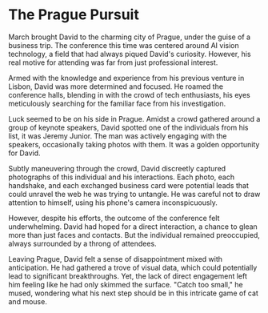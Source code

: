 # The Prague Pursuit

March brought David to the charming city of Prague, under the guise of a business trip. The conference this time was centered around AI vision technology, a field that had always piqued David's curiosity. However, his real motive for attending was far from just professional interest.

Armed with the knowledge and experience from his previous venture in Lisbon, David was more determined and focused. He roamed the conference halls, blending in with the crowd of tech enthusiasts, his eyes meticulously searching for the familiar face from his investigation.

Luck seemed to be on his side in Prague. Amidst a crowd gathered around a group of keynote speakers, David spotted one of the individuals from his list, it was Jeremy Junior. The man was actively engaging with the speakers, occasionally taking photos with them. It was a golden opportunity for David.

Subtly maneuvering through the crowd, David discreetly captured photographs of this individual and his interactions. Each photo, each handshake, and each exchanged business card were potential leads that could unravel the web he was trying to untangle. He was careful not to draw attention to himself, using his phone's camera inconspicuously.

However, despite his efforts, the outcome of the conference felt underwhelming. David had hoped for a direct interaction, a chance to glean more than just faces and contacts. But the individual remained preoccupied, always surrounded by a throng of attendees.

Leaving Prague, David felt a sense of disappointment mixed with anticipation. He had gathered a trove of visual data, which could potentially lead to significant breakthroughs. Yet, the lack of direct engagement left him feeling like he had only skimmed the surface. "Catch too small," he mused, wondering what his next step should be in this intricate game of cat and mouse.
